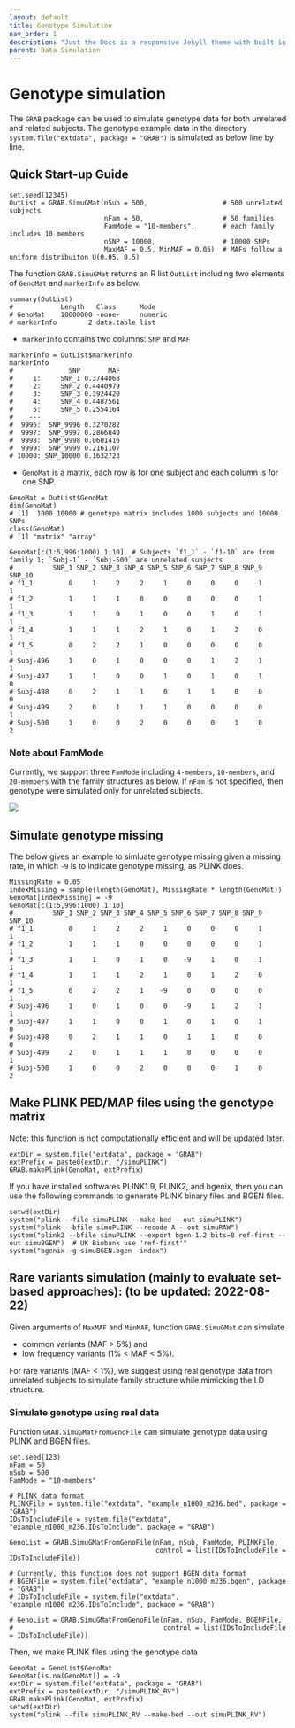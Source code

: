 ```yaml
---
layout: default
title: Genotype Simulation
nav_order: 1
description: "Just the Docs is a responsive Jekyll theme with built-in search that is easily customizable and hosted on GitHub Pages."
parent: Data Simulation
---
```


# Genotype simulation

The ```GRAB``` package can be used to simulate genotype data for both unrelated and related subjects. The genotype example data in the directory ```system.file("extdata", package = "GRAB")``` is simulated as below line by line.       

## Quick Start-up Guide

``` 
set.seed(12345)
OutList = GRAB.SimuGMat(nSub = 500,                   # 500 unrelated subjects
                        nFam = 50,                    # 50 families
                        FamMode = "10-members",       # each family includes 10 members
                        nSNP = 10000,                 # 10000 SNPs
                        MaxMAF = 0.5, MinMAF = 0.05)  # MAFs follow a uniform distribuiton U(0.05, 0.5)
```

The function ```GRAB.SimuGMat``` returns an R list ```OutList``` including two elements of ```GenoMat``` and ```markerInfo``` as below.

```
summary(OutList)
#            Length   Class      Mode   
# GenoMat    10000000 -none-     numeric
# markerInfo        2 data.table list
```

- ```markerInfo``` contains two columns: ```SNP``` and ```MAF```

```
markerInfo = OutList$markerInfo
markerInfo
#              SNP       MAF
#     1:     SNP_1 0.3744068
#     2:     SNP_2 0.4440979
#     3:     SNP_3 0.3924420
#     4:     SNP_4 0.4487561
#     5:     SNP_5 0.2554164
#    ---                    
#  9996:  SNP_9996 0.3270282
#  9997:  SNP_9997 0.2866840
#  9998:  SNP_9998 0.0601416
#  9999:  SNP_9999 0.2161107
# 10000: SNP_10000 0.1632723
```

- ```GenoMat``` is a matrix, each row is for one subject and each column is for one SNP.

```
GenoMat = OutList$GenoMat
dim(GenoMat)   
# [1]  1000 10000 # genotype matrix includes 1000 subjects and 10000 SNPs
class(GenoMat)
# [1] "matrix" "array"

GenoMat[c(1:5,996:1000),1:10]  # Subjects `f1_1` - `f1-10` are from family 1; `Subj-1` - `Subj-500` are unrelated subjects
#          SNP_1 SNP_2 SNP_3 SNP_4 SNP_5 SNP_6 SNP_7 SNP_8 SNP_9 SNP_10
# f1_1         0     1     2     2     1     0     0     0     1      1
# f1_2         1     1     1     0     0     0     0     0     1      1
# f1_3         1     1     0     1     0     0     1     0     1      1
# f1_4         1     1     1     2     1     0     1     2     0      1
# f1_5         0     2     2     1     0     0     0     0     0      1
# Subj-496     1     0     1     0     0     0     1     2     1      1
# Subj-497     1     1     0     0     1     0     1     0     1      0
# Subj-498     0     2     1     1     0     1     1     0     0      0
# Subj-499     2     0     1     1     1     0     0     0     0      1
# Subj-500     1     0     0     2     0     0     0     1     0      2

```

### Note about FamMode

Currently, we support three ```FamMode``` including ```4-members```, ```10-members```, and ```20-members``` with the family structures as below. If ```nFam``` is not specified, then genotype were simulated only for unrelated subjects.

<img src="{{site.baseurl | prepend: site.url}}img/FamMode.jpg">

## Simulate genotype missing

The below gives an example to simluate genotype missing given a missing rate, in which ```-9``` is to indicate genotype missing, as PLINK does.

```
MissingRate = 0.05
indexMissing = sample(length(GenoMat), MissingRate * length(GenoMat))
GenoMat[indexMissing] = -9
GenoMat[c(1:5,996:1000),1:10]
#          SNP_1 SNP_2 SNP_3 SNP_4 SNP_5 SNP_6 SNP_7 SNP_8 SNP_9 SNP_10
# f1_1         0     1     2     2     1     0     0     0     1      1
# f1_2         1     1     1     0     0     0     0     0     1      1
# f1_3         1     1     0     1     0    -9     1     0     1      1
# f1_4         1     1     1     2     1     0     1     2     0      1
# f1_5         0     2     2     1    -9     0     0     0     0      1
# Subj-496     1     0     1     0     0    -9     1     2     1      1
# Subj-497     1     1     0     0     1     0     1     0     1      0
# Subj-498     0     2     1     1     0     1     1     0     0      0
# Subj-499     2     0     1     1     1     0     0     0     0      1
# Subj-500     1     0     0     2     0     0     0     1     0      2
```

## Make PLINK PED/MAP files using the genotype matrix

Note: this function is not computationally efficient and will be updated later.

```
extDir = system.file("extdata", package = "GRAB")
extPrefix = paste0(extDir, "/simuPLINK")
GRAB.makePlink(GenoMat, extPrefix)
```

If you have installed softwares PLINK1.9, PLINK2, and bgenix, then you can use the following commands to generate PLINK binary files and BGEN files. 

```
setwd(extDir)
system("plink --file simuPLINK --make-bed --out simuPLINK")
system("plink --bfile simuPLINK --recode A --out simuRAW")
system("plink2 --bfile simuPLINK --export bgen-1.2 bits=8 ref-first --out simuBGEN")  # UK Biobank use 'ref-first'"
system("bgenix -g simuBGEN.bgen -index")
```

## Rare variants simulation (mainly to evaluate set-based approaches): (to be updated: 2022-08-22)

Given arguments of ```MaxMAF``` and ```MinMAF```, function ```GRAB.SimuGMat``` can simulate 
- common variants (MAF > 5%) and 
- low frequency variants (1% < MAF < 5%). 

For rare variants (MAF < 1%), we suggest using real genotype data from unrelated subjects to simulate family structure while mimicking the LD structure. 

### Simulate genotype using real data

Function ```GRAB.SimuGMatFromGenoFile``` can simulate genotype data using PLINK and BGEN files.

```
set.seed(123)
nFam = 50
nSub = 500
FamMode = "10-members"

# PLINK data format
PLINKFile = system.file("extdata", "example_n1000_m236.bed", package = "GRAB")
IDsToIncludeFile = system.file("extdata", "example_n1000_m236.IDsToInclude", package = "GRAB")

GenoList = GRAB.SimuGMatFromGenoFile(nFam, nSub, FamMode, PLINKFile,
                                     control = list(IDsToIncludeFile = IDsToIncludeFile))

# Currently, this function does not support BGEN data format
# BGENFile = system.file("extdata", "example_n1000_m236.bgen", package = "GRAB")
# IDsToIncludeFile = system.file("extdata", "example_n1000_m236.IDsToInclude", package = "GRAB")

# GenoList = GRAB.SimuGMatFromGenoFile(nFam, nSub, FamMode, BGENFile,
#                                      control = list(IDsToIncludeFile = IDsToIncludeFile))
```

Then, we make PLINK files using the genotype data

```
GenoMat = GenoList$GenoMat
GenoMat[is.na(GenoMat)] = -9
extDir = system.file("extdata", package = "GRAB")
extPrefix = paste0(extDir, "/simuPLINK_RV")
GRAB.makePlink(GenoMat, extPrefix)
setwd(extDir)
system("plink --file simuPLINK_RV --make-bed --out simuPLINK_RV")
```

